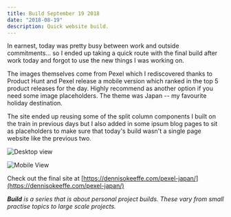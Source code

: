 ```yaml
---
title: Build September 19 2018
date: "2018-08-19"
description: Quick website build.
---
```


In earnest, today was pretty busy between work and outside commitments... so I ended up taking a quick route with the final build after work today and forgot to use the new things I was working on.

The images themselves come from Pexel which I rediscovered thanks to Product Hunt and Pexel release a mobile version which ranked in the top 5 product releases for the day. Highly recommend as another option if you need some image placeholders. The theme was Japan -- my favourite holiday destination.

The site ended up reusing some of the split column components I built on the train in previous days but I also added in some ipsum blog pages to sit as placeholders to make sure that today's build wasn't a single page website like the previous two.

![Desktop view](https://res.cloudinary.com/gitgoodclub/image/upload/v1537360123/vuhlnnshafvcjaa9faqq.png "Desktop view")

![Mobile View](https://res.cloudinary.com/gitgoodclub/image/upload/v1537360115/ldav9ali7mibc7nkmyym.png "Mobile view")

Check out the final site at [https://dennisokeeffe.com/pexel-japan/](https://dennisokeeffe.com/pexel-japan/)

_**Build** is a series that is about personal project builds. These vary from small practise topics to large scale projects._
